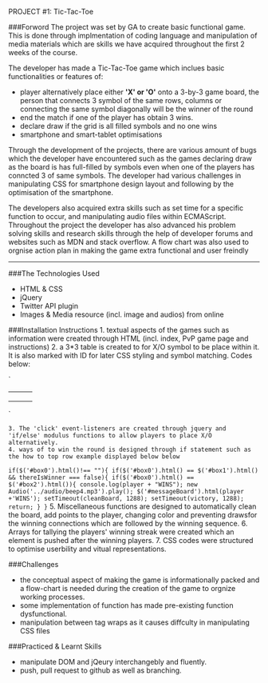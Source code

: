 PROJECT #1: Tic-Tac-Toe

###Forword
    The project was set by GA to create basic functional game. This is done through implmentation of coding language and manipulation of media materials which are skills we have acquired throughout the first 2 weeks of the course.

The developer has made a Tic-Tac-Toe game which inclues basic functionalities or features of:
* player alternatively place either **'X' or 'O'** onto a 3-by-3 game board, the person that connects 3 symbol of the same rows, columns or connecting the same symbol diagonally will be the winner of the round
* end the match if one of the player has obtain 3 wins.
* declare draw if the grid is all filled symbols and no one wins 
*  smartphone and smart-tablet optimisations

Through the development of the projects, there are various amount of bugs which the developer have encountered such as the games declaring draw as the board is has full-filled by symbols even when one of the players has conncted 3 of same symbols. The developer had various challenges in manipulating CSS for smartphone design layout and following by the optimisation of the smartphone. 

The developers also acquired extra skills such as set time for a specific function to occur, and manipulating audio files within ECMAScript. Throughout the project the developer has also advanced his problem solving skills and research skills through the help of developer forums and websites such as MDN and stack overflow. A flow chart was also used to orgnise action plan in making the game extra functional and user freindly

---

###The Technologies Used 
* HTML & CSS
* jQuery
* Twitter API plugin 
* Images & Media resource (incl. image and audios) from online

###Installation Instructions
    1. textual aspects of the games such as information were created through HTML (incl. index, PvP game page and instructions)
2. a 3*3 table is created to for X/O symbol to be place within it. It is also marked with ID for later CSS styling and symbol matching. Codes below:

`<table id="board">
<tr>
<td id="box0" class='boardHover'></td>
<td id="box1" class='boardHover'></td>
<td id="box2" class='boardHover'></td>
</tr>
<tr>
<td id="box3" class='boardHover'></td>
<td id="box4" class='boardHover'></td>
<td id="box5" class='boardHover'></td>
</tr>
<tr>
<td id="box6" class='boardHover'></td>
<td id="box7" class='boardHover'></td>
<td id="box8" class='boardHover'></td>
</tr>
</table>`

    3. The 'click' event-listeners are created through jquery and 'if/else' modulus functions to allow players to place X/O alternatively.
    4. ways of to win the round is designed through if statement such as the how to top row example displayed below below

`if($('#box0').html()!== ""){
if($('#box0').html() == $('#box1').html() && thereIsWinner === false){
if($('#box0').html() == $('#box2').html()){
console.log(player + "WINS");
new Audio('../audio/beep4.mp3').play();
$('#messageBoard').html(player +'WINS');
setTimeout(cleanBoard, 1288);
setTimeout(victory, 1288);
return;
}
}`
    5. Miscellaneous functions are designed to automatically clean the board, add points to the player, changing color and preventing drawsfor the winning connections which are followed by the winning sequence.
    6. Arrays for tallying the players' winning streak were created which an element is pushed after the winning players.
    7. CSS codes were structured to optimise userbility and vitual representations.

###Challenges 
* the conceptual aspect of making the game is informationally packed and a flow-chart is needed during the creation of the game to orgnize working processes.
* some implementation of function has made pre-existing function dysfunctional.
* manipulation between tag wraps as it causes diffculty in manipulating CSS files 

###Practiced & Learnt Skills 
* manipulate DOM and jQeury interchangebly and fluently.
* push, pull request to github as well as branching.
